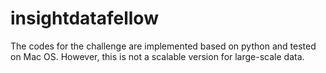 # insightdatafellow
The codes for the challenge are implemented based on python and tested on Mac OS. However, this is not a scalable version for large-scale data. 

